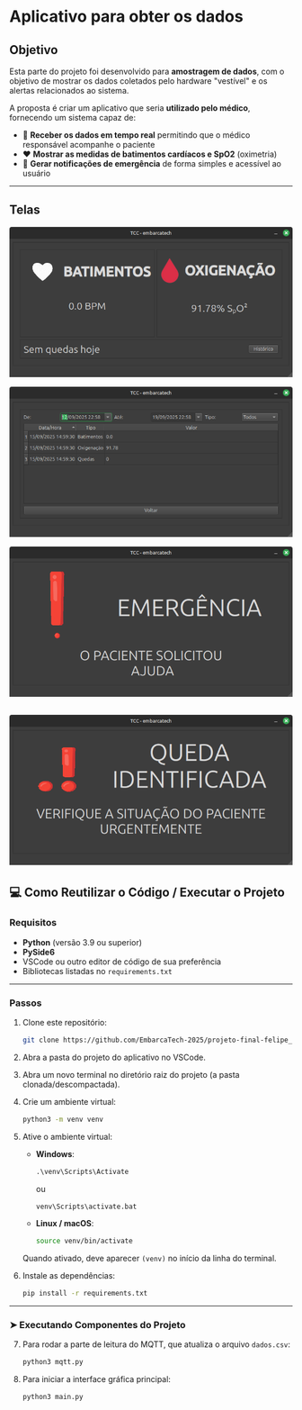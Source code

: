 # Aplicativo para obter os dados

## Objetivo

Esta parte do projeto foi desenvolvido para **amostragem de dados**, com o objetivo de mostrar os dados coletados pelo hardware "vestível" e os alertas relacionados ao sistema.

A proposta é criar um aplicativo que seria **utilizado pelo médico**, fornecendo um sistema capaz de:

- 📡 **Receber os dados em tempo real** permitindo que o médico responsável acompanhe o paciente
- ❤️ **Mostrar as medidas de batimentos cardíacos e SpO2** (oximetria)
- 🔔 **Gerar notificações de emergência** de forma simples e acessível ao usuário

---

## Telas

![Tela Principal](gui/assets/app_main_page.png)

![Tela Histórico](gui/assets/app_history_page.png)

![Tela Emergência](gui/assets/app_emerg_page.png)

## ![Tela Queda](gui/assets/app_fall_page.png)

## 💻 Como Reutilizar o Código / Executar o Projeto

### Requisitos

- **Python** (versão 3.9 ou superior)
- **PySide6**
- VSCode ou outro editor de código de sua preferência
- Bibliotecas listadas no `requirements.txt`

---

### Passos

1. Clone este repositório:

   ```bash
   git clone https://github.com/EmbarcaTech-2025/projeto-final-felipe_vitor.git
   ```

2. Abra a pasta do projeto do aplicativo no VSCode.

3. Abra um novo terminal no diretório raiz do projeto (a pasta clonada/descompactada).

4. Crie um ambiente virtual:
   ```bash
   python3 -m venv venv
   ```
5. Ative o ambiente virtual:

   - **Windows**:

     ```cmd
     .\venv\Scripts\Activate
     ```

     ou

     ```cmd
     venv\Scripts\activate.bat
     ```

   - **Linux / macOS**:
     ```bash
     source venv/bin/activate
     ```

   Quando ativado, deve aparecer `(venv)` no início da linha do terminal.

6. Instale as dependências:
   ```bash
   pip install -r requirements.txt
   ```

---

### ➤ Executando Componentes do Projeto

7. Para rodar a parte de leitura do MQTT, que atualiza o arquivo `dados.csv`:

   ```bash
   python3 mqtt.py
   ```

8. Para iniciar a interface gráfica principal:

   ```bash
   python3 main.py
   ```
